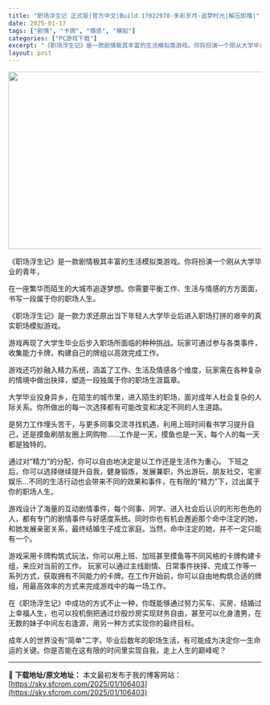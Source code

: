 ```yaml
---
title: "职场浮生记 正式版|官方中文|Build.17022978-多彩岁月-追梦时光|解压即撸|"
date: 2025-01-17
tags: ["剧情", "卡牌", "情感", "模拟"]
categories: ["PC游戏下载"]
excerpt: "《职场浮生记》是一款剧情极其丰富的生活模拟类游戏。你将扮演一个刚从大学毕业的青年， 在一座繁华而陌生的大城市追逐梦想。你需要平衡工作、生活与情感的方方面面，书写一段属于你的职场人生。 《职场浮生记》是一款力求还原出当下年轻人大学毕业后进入职场打拼的艰辛的真实职场模拟游戏。 游戏再现了大学生毕业后步入&hellip;"
layout: post
---
```


<img class="aligncenter size-full wp-image-106389" src="https://sky.sfcrom.com/wp-content/uploads/2025/01/202501170535194.webp" alt="" width="616" height="353" />

《职场浮生记》是一款剧情极其丰富的生活模拟类游戏。你将扮演一个刚从大学毕业的青年，

在一座繁华而陌生的大城市追逐梦想。你需要平衡工作、生活与情感的方方面面，书写一段属于你的职场人生。

《职场浮生记》是一款力求还原出当下年轻人大学毕业后进入职场打拼的艰辛的真实职场模拟游戏。

游戏再现了大学生毕业后步入职场所面临的种种挑战。玩家可通过参与各类事件，收集能力卡牌，构建自己的牌组以高效完成工作。

游戏还巧妙融入精力系统，涵盖了工作、生活及情感各个维度，玩家需在各种复杂的情境中做出抉择，塑造一段独属于你的职场生涯篇章。

大学毕业投身异乡，在陌生的城市里，进入陌生的职场，面对成年人社会复杂的人际关系。你所做出的每一次选择都有可能改变和决定不同的人生道路。

是努力工作埋头苦干，与更多同事交流寻找机遇，利用上班时间看书学习提升自己，还是摸鱼刷朋友圈上网购物……工作是一天，摸鱼也是一天，每个人的每一天都是独特的。

通过对“精力”的分配，你可以自由地决定是以工作还是生活作为重心。
下班之后，你可以选择继续提升自我，健身锻炼，发展兼职，外出游玩，朋友社交，宅家娱乐…不同的生活行动也会带来不同的效果和事件，在有限的“精力”下，过出属于你的职场人生。

游戏设计了海量的互动剧情事件，每个同事、同学、进入社会后认识的形形色色的人，都有专门的剧情事件与好感度系统。同时你也有机会邂逅那个命中注定的她，和她发展亲密关系，最终结婚生子成立家庭。当然，命中注定的她，并不一定只能有一个。

游戏采用卡牌构筑式玩法，你可以用上班、加班甚至摸鱼等不同风格的卡牌构建卡组，来应对当前的工作。
玩家可以通过主线剧情、日常事件抉择、完成工作等一系列方式，获取拥有不同能力的卡牌。在工作开始前，你可以自由地构筑合适的牌组，用最高效率的方式来完成游戏中的每一场工作。

在《职场浮生记》中成功的方式不止一种，你既能够通过努力买车、买房、结婚过上幸福人生，也可以投机倒把通过炒股炒房实现财务自由，甚至可以化身渣男，在无数的妹子中间左右逢源，用另一种方式实现你的最终目标。

成年人的世界没有“简单”二字，毕业后数年的职场生活，有可能成为决定你一生命运的关键。你是否能在这有限的时间里实现自我，走上人生的巅峰呢？

---
📖 **下载地址/原文地址：** 本文最初发布于我的博客网站：[https://sky.sfcrom.com/2025/01/106403](https://sky.sfcrom.com/2025/01/106403)
